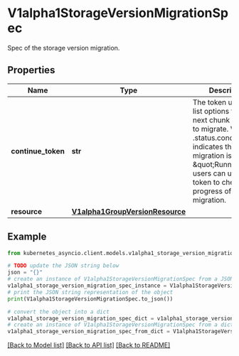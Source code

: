 # V1alpha1StorageVersionMigrationSpec

Spec of the storage version migration.

## Properties

Name | Type | Description | Notes
------------ | ------------- | ------------- | -------------
**continue_token** | **str** | The token used in the list options to get the next chunk of objects to migrate. When the .status.conditions indicates the migration is \&quot;Running\&quot;, users can use this token to check the progress of the migration. | [optional] 
**resource** | [**V1alpha1GroupVersionResource**](V1alpha1GroupVersionResource.md) |  | 

## Example

```python
from kubernetes_asyncio.client.models.v1alpha1_storage_version_migration_spec import V1alpha1StorageVersionMigrationSpec

# TODO update the JSON string below
json = "{}"
# create an instance of V1alpha1StorageVersionMigrationSpec from a JSON string
v1alpha1_storage_version_migration_spec_instance = V1alpha1StorageVersionMigrationSpec.from_json(json)
# print the JSON string representation of the object
print(V1alpha1StorageVersionMigrationSpec.to_json())

# convert the object into a dict
v1alpha1_storage_version_migration_spec_dict = v1alpha1_storage_version_migration_spec_instance.to_dict()
# create an instance of V1alpha1StorageVersionMigrationSpec from a dict
v1alpha1_storage_version_migration_spec_from_dict = V1alpha1StorageVersionMigrationSpec.from_dict(v1alpha1_storage_version_migration_spec_dict)
```
[[Back to Model list]](../README.md#documentation-for-models) [[Back to API list]](../README.md#documentation-for-api-endpoints) [[Back to README]](../README.md)


